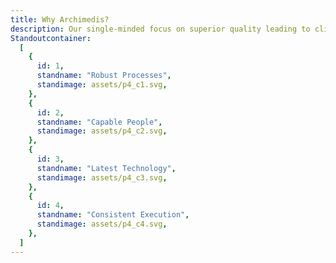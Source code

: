 ```yaml
---
title: Why Archimedis?
description: Our single-minded focus on superior quality leading to client success.
Standoutcontainer:
  [
    {
      id: 1,
      standname: "Robust Processes",
      standimage: assets/p4_c1.svg,
    },
    {
      id: 2,
      standname: "Capable People",
      standimage: assets/p4_c2.svg,
    },
    {
      id: 3,
      standname: "Latest Technology",
      standimage: assets/p4_c3.svg,
    },
    {
      id: 4,
      standname: "Consistent Execution",
      standimage: assets/p4_c4.svg,
    },
  ]
---
```


